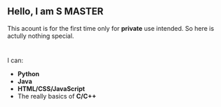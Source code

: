 Hello, I am **S MASTER**
-
This acount is for the first time only for **private** use intended.
So here is actully nothing special.
#
I can:
- **Python**
- **Java**
- **HTML/CSS/JavaScript**
- The really basics of **C/C++**

